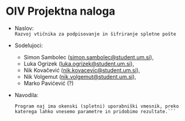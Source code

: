 # OIV Projektna naloga
- Naslov:  
    `Razvoj vtičnika za podpisovanje in šifriranje spletne pošte`

- Sodelujoci: 
    * Simon Sambolec (simon.sambolec@student.um.si),
    * Luka Ogrizek (luka.ogrizek@student.um.si),
    * Nik Kovačević (nik.kovacevic@student.um.si),
    * Nik Volgemut (nik.volgemut@student.um.si),
    * Marko Pavićević (?)
  
- Navodila:
  ```Razvijte vtičnika za brskalnik Firefox, ki omogoča digitalno podpisovanje in šifriranje spletne pošte. Pri tem se omejite na eno izmed poštnih storitev na spletu (npr. gmail, ...).
  Program naj ima okenski (spletni) uporabniški vmesnik, preko katerega lahko vnesemo parametre in pridobimo rezultate.```
